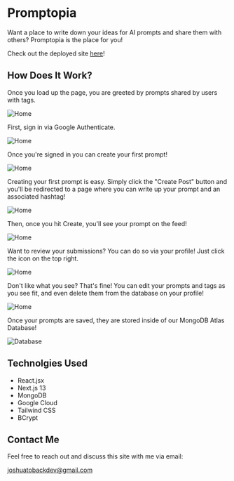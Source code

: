 # Promptopia

Want a place to write down your ideas for AI prompts and share them with others? Promptopia is the place for you!

Check out the deployed site [here](https://promptopia-joshuatoback.vercel.app/)!

## How Does It Work?

Once you load up the page, you are greeted by prompts shared by users with tags.

![Home](/public/assets/images/PromptHome.png)

First, sign in via Google Authenticate.

![Home](/public/assets/images/PrompSignIn.png)

Once you're signed in you can create your first prompt! 

![Home](/public/assets/images/PromptHomeSignedIn.png)

Creating your first prompt is easy. Simply click the "Create Post" button and you'll be redirected to a page where you can write up your prompt and an associated hashtag! 

![Home](/public/assets/images/PromptCreate.png)

Then, once you hit Create, you'll see your prompt on the feed! 

![Home](/public/assets/images/PromptCreated.png)

Want to review your submissions? You can do so via your profile! Just click the icon on the top right.

![Home](public\assets\images\Profile.png)

Don't like what you see? That's fine! You can edit your prompts and tags as you see fit, and even delete them from the database on your profile! 

![Home](public\assets\images\Edit.png)

Once your prompts are saved, they are stored inside of our MongoDB Atlas Database! 

![Database](public/assets/images/Database.png)


## Technolgies Used

- React.jsx
- Next.js 13 
- MongoDB
- Google Cloud
- Tailwind CSS
- BCrypt

## Contact Me

Feel free to reach out and discuss this site with me via email:

joshuatobackdev@gmail.com
